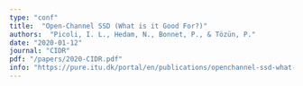 ```yaml
---
type: "conf"
title:  "Open-Channel SSD (What is it Good For?)"
authors:  "Picoli, I. L., Hedam, N., Bonnet, P., & Tözün, P."
date: "2020-01-12"
journal: "CIDR"
pdf: "/papers/2020-CIDR.pdf"
info: "https://pure.itu.dk/portal/en/publications/openchannel-ssd-what-is-it-good-for(ba9409ee-9f36-4f5b-9eb0-1aeb961ebe92).html"
---
```

